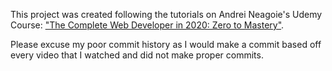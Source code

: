 This project was created following the tutorials on Andrei Neagoie's Udemy Course: ["The Complete Web Developer in 2020: Zero to Mastery"](https://www.udemy.com/course/the-complete-web-developer-zero-to-mastery/learn/lecture/16538776#content).

Please excuse my poor commit history as I would make a commit based off every video that I watched and did not make proper commits.
